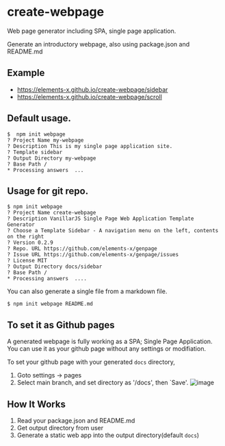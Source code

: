 # create-webpage
Web page generator including SPA, single page application.

Generate an introductory webpage, also using package.json and README.md

## Example
  * https://elements-x.github.io/create-webpage/sidebar
  * https://elements-x.github.io/create-webpage/scroll
  
## Default usage.
```
$  npm init webpage
? Project Name my-webpage
? Description This is my single page application site.
? Template sidebar
? Output Directory my-webpage
? Base Path /
* Processing answers  ...
```

## Usage for git repo.
```
$ npm init webpage
? Project Name create-webpage
? Description VanillarJS Single Page Web Application Template Generator
? Choose a Template Sidebar - A navigation menu on the left, contents on the right
? Version 0.2.9
? Repo. URL https://github.com/elements-x/genpage
? Issue URL https://github.com/elements-x/genpage/issues
? License MIT
? Output Directory docs/sidebar
? Base Path /
* Processing answers  .... 
```

You can also generate a single file from a markdown file.
```
$ npm init webpage README.md 
```

## To set it as Github pages
A generated webpage is fully working as a SPA; Single Page Application. 
You can use it as your github page without any settings or modifiation.

To set your github page with your generated `docs` directory,

1. Goto settings -> pages
2. Select main branch, and set directory as '/docs', then `Save'.
![image](https://user-images.githubusercontent.com/1437734/130330192-81adb6f3-4082-471c-ab69-80c8145592f2.png)


## How It Works
1. Read your package.json and README.md
2. Get output directory from user
3. Generate a static web app into the output directory(default `docs`)

